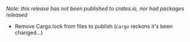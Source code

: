 _Note: this release has not been published to crates.io, nor had packages released_

- Remove Cargo.lock from files to publish (`cargo` reckons it's been changed...)
